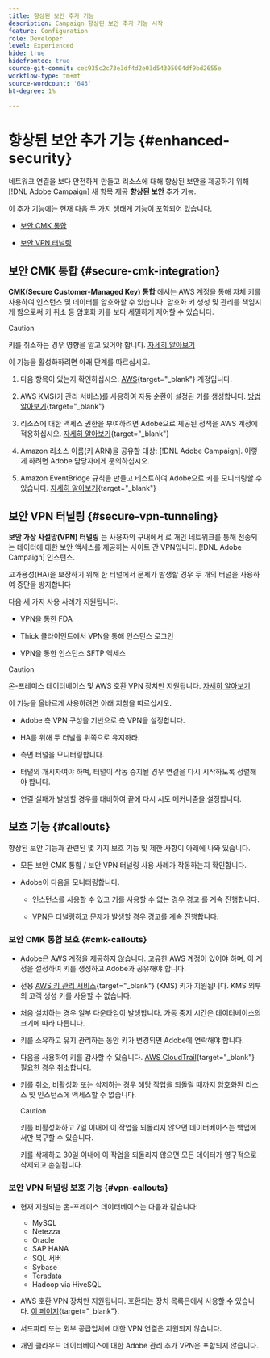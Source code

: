 ```yaml
---
title: 향상된 보안 추가 기능
description: Campaign 향상된 보안 추가 기능 시작
feature: Configuration
role: Developer
level: Experienced
hide: true
hidefromtoc: true
source-git-commit: cec935c2c73e3df4d2e03d54305004df9bd2655e
workflow-type: tm+mt
source-wordcount: '643'
ht-degree: 1%

---
```



# 향상된 보안 추가 기능 {#enhanced-security}

네트워크 연결을 보다 안전하게 만들고 리소스에 대해 향상된 보안을 제공하기 위해 [!DNL Adobe Campaign] 새 항목 제공 **향상된 보안** 추가 기능.

이 추가 기능에는 현재 다음 두 가지 생태계 기능이 포함되어 있습니다.

* [보안 CMK 통합](#secure-cmk-integration)

* [보안 VPN 터널링](#secure-vpn-tunneling)

## 보안 CMK 통합 {#secure-cmk-integration}

**CMK(Secure Customer-Managed Key) 통합** 에서는 AWS 계정을 통해 자체 키를 사용하여 인스턴스 및 데이터를 암호화할 수 있습니다<!--instead of Adobe-owned keys-->. 암호화 키 생성 및 관리를 책임지게 함으로써 키 취소 등 암호화 키를 보다 세밀하게 제어할 수 있습니다.

>[!CAUTION]
>
>키를 취소하는 경우 영향을 알고 있어야 합니다. [자세히 알아보기](#cmk-callouts)

이 기능을 활성화하려면 아래 단계를 따르십시오.

1. 다음 항목이 있는지 확인하십시오. [AWS](https://aws.amazon.com/){target="_blank"} 계정입니다.

1. AWS KMS(키 관리 서비스)를 사용하여 자동 순환이 설정된 키를 생성합니다. [방법 알아보기](https://docs.aws.amazon.com/kms/latest/developerguide/create-keys.html){target="_blank"}

1. 리소스에 대한 액세스 권한을 부여하려면 Adobe으로 제공된 정책을 AWS 계정에 적용하십시오. [자세히 알아보기](https://docs.aws.amazon.com/kms/latest/developerguide/key-policy-services.html){target="_blank"} <!--link TBC-->

1. Amazon 리소스 이름(키 ARN)을 공유할 대상: [!DNL Adobe Campaign]. 이렇게 하려면 Adobe 담당자에게 문의하십시오. <!--or Adobe transition manager?-->

1. Amazon EventBridge 규칙을 만들고 테스트하여 Adobe으로 키를 모니터링할 수 있습니다&#x200B;. [자세히 알아보기](https://docs.aws.amazon.com/eventbridge/latest/userguide/eb-rules.html){target="_blank"}

## 보안 VPN 터널링 {#secure-vpn-tunneling}

**보안 가상 사설망(VPN) 터널링** 는 사용자의 구내에서 로 개인 네트워크를 통해 전송되는 데이터에 대한 보안 액세스를 제공하는 사이트 간 VPN입니다. [!DNL Adobe Campaign] 인스턴스.

<!--As it connects two networks together, it is a site-to-site VPN.-->

고가용성(HA)을 보장하기 위해 한 터널에서 문제가 발생할 경우 두 개의 터널을 사용하여 중단을 방지합니다

다음 세 가지 사용 사례가 지원됩니다.

* VPN을 통한 FDA<!--to access your on-premise database from the Campaign instance over VPN-->

* Thick 클라이언트에서 VPN을 통해 인스턴스 로그인

* VPN을 통한 인스턴스 SFTP 액세스

>[!CAUTION]
>
>온-프레미스 데이터베이스 및 AWS 호환 VPN 장치만 지원됩니다. [자세히 알아보기](#vpn-callouts)

이 기능을 올바르게 사용하려면 아래 지침을 따르십시오.

* Adobe 측 VPN 구성을 기반으로 측 VPN을 설정합니다.

* HA를 위해 두 터널을 위쪽으로 유지하라.

* 측면 터널을 모니터링합니다.

* 터널의 개시자여야 하며, 터널이 작동 중지될 경우 연결을 다시 시작하도록 정렬해야 합니다.

* 연결 실패가 발생할 경우를 대비하여 끝에 다시 시도 메커니즘을 설정합니다.

## 보호 기능 {#callouts}

향상된 보안 기능과 관련된 몇 가지 보호 기능 및 제한 사항이 아래에 나와 있습니다.

* 모든 보안 CMK 통합 / 보안 VPN 터널링 사용 사례가 작동하는지 확인합니다.

<!--* Adobe shall reach out to you or your technical team if any issue is found on your side.

* Currently, when using Enhanced security features, any communication with Adobe must be performed manually via email.-->

* Adobe이 다음을 모니터링합니다.

   * 인스턴스를 사용할 수 있고 키를 사용할 수 없는 경우 경고 를 계속 진행합니다.

   * VPN은 터널링하고 문제가 발생할 경우 경고를 계속 진행합니다.

### 보안 CMK 통합 보호 {#cmk-callouts}

* Adobe은 AWS 계정을 제공하지 않습니다. 고유한 AWS 계정이 있어야 하며, 이 계정을 설정하여 키를 생성하고 Adobe과 공유해야 합니다.

* 전용 [AWS 키 관리 서비스](https://docs.aws.amazon.com/kms/latest/developerguide/overview.html){target="_blank"} (KMS) 키가 지원됩니다. KMS 외부의 고객 생성 키를 사용할 수 없습니다&#x200B;.

* 처음 설치하는 경우 일부 다운타임이 발생합니다. &#x200B;가동 중지 시간은 데이터베이스의 크기에 따라 다릅니다.

* 키를 소유하고 유지 관리하는 동안 키가 변경되면 Adobe에 연락해야 합니다&#x200B;.

* 다음을 사용하여 키를 감사할 수 있습니다. [AWS CloudTrail](https://docs.aws.amazon.com/awscloudtrail/latest/userguide/cloudtrail-user-guide.html){target="_blank"} 필요한 경우 취소합니다&#x200B;.

* 키를 취소, 비활성화 또는 삭제하는 경우 해당 작업을 되돌릴 때까지 암호화된 리소스 및 인스턴스에 액세스할 수 없습니다.

  >[!CAUTION]
  >
  >키를 비활성화하고 7일 이내에 이 작업을 되돌리지 않으면 데이터베이스는 백업에서만 복구할 수 있습니다.
  >
  >키를 삭제하고 30일 이내에 이 작업을 되돌리지 않으면 모든 데이터가 영구적으로 삭제되고 손실됩니다&#x200B;.

### 보안 VPN 터널링 보호 기능 {#vpn-callouts}

* 현재 지원되는 온-프레미스 데이터베이스는 다음과 같습니다<!--Richa to check the list with PM-->:

   * MySQL
   * Netezza 
   * Oracle 
   * SAP HANA 
   * SQL 서버 
   * Sybase 
   * Teradata 
   * Hadoop via HiveSQL

* AWS 호환 VPN 장치만 지원됩니다. 호환되는 장치 목록은에서 사용할 수 있습니다. [이 페이지](https://docs.aws.amazon.com/vpn/latest/s2svpn/your-cgw.html#example-configuration-files){target="_blank"}<!--check which list should be communicated-->.

* 서드파티 또는 외부 공급업체에 대한 VPN 연결은 지원되지 않습니다.

* 개인 클라우드 데이터베이스에 대한 Adobe 관리 추가 VPN은 포함되지 않습니다.
